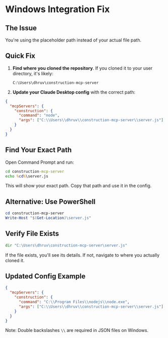 # Windows Integration Fix

## The Issue
You're using the placeholder path instead of your actual file path.

## Quick Fix

1. **Find where you cloned the repository**. If you cloned it to your user directory, it's likely:
   ```
   C:\Users\dhruv\construction-mcp-server
   ```

2. **Update your Claude Desktop config** with the correct path:

```json
{
  "mcpServers": {
    "construction": {
      "command": "node",
      "args": ["C:\\Users\\dhruv\\construction-mcp-server\\server.js"]
    }
  }
}
```

## Find Your Exact Path

Open Command Prompt and run:
```cmd
cd construction-mcp-server
echo %cd%\server.js
```

This will show your exact path. Copy that path and use it in the config.

## Alternative: Use PowerShell
```powershell
cd construction-mcp-server
Write-Host "$(Get-Location)\server.js"
```

## Verify File Exists
```cmd
dir "C:\Users\dhruv\construction-mcp-server\server.js"
```

If the file exists, you'll see its details. If not, navigate to where you actually cloned it.

## Updated Config Example
```json
{
  "mcpServers": {
    "construction": {
      "command": "C:\\Program Files\\nodejs\\node.exe",
      "args": ["C:\\Users\\dhruv\\construction-mcp-server\\server.js"]
    }
  }
}
```

Note: Double backslashes `\\` are required in JSON files on Windows.
